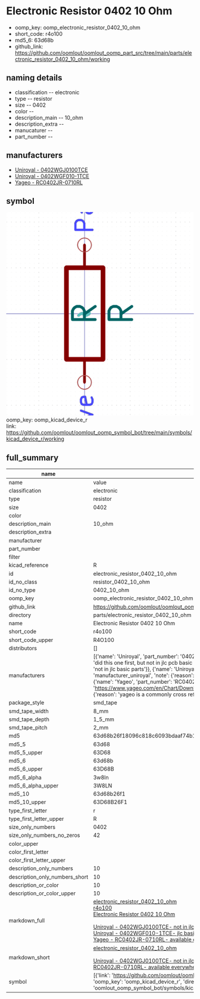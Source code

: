 # Electronic Resistor 0402 10 Ohm

  
* oomp_key: oomp_electronic_resistor_0402_10_ohm 
* short_code: r4o100
* md5_6: 63d68b  
* github_link: https://github.com/oomlout/oomlout_oomp_part_src/tree/main/parts/electronic_resistor_0402_10_ohm/working  
## naming details
* classification -- electronic
* type -- resistor
* size -- 0402
* color -- 
* description_main -- 10_ohm
* description_extra -- 
* manucaturer -- 
* part_number -- 


## manufacturers
* [Uniroyal - 0402WGJ0100TCE]()  
* [Uniroyal - 0402WGF010-1TCE]()  
* [Yageo - RC0402JR-0710RL](https://www.yageo.com/en/Chart/Download/pdf/RC0402JR-0710RL)  

## symbol

![](symbol/0/working/working_600.png)  
oomp_key: oomp_kicad_device_r  
link: https://github.com/oomlout/oomlout_oomp_symbol_bot/tree/main/symbols/kicad_device_r/working  


## full_summary
| name | value | 
| --- | --- | 
| name | value | 
| classification | electronic | 
| type | resistor | 
| size | 0402 | 
| color |  | 
| description_main | 10_ohm | 
| description_extra |  | 
| manufacturer |  | 
| part_number |  | 
| filter |  | 
| kicad_reference | R | 
| id | electronic_resistor_0402_10_ohm | 
| id_no_class | resistor_0402_10_ohm | 
| id_no_type | 0402_10_ohm | 
| oomp_key | oomp_electronic_resistor_0402_10_ohm | 
| github_link | https://github.com/oomlout/oomlout_oomp_part_src/tree/main/parts/electronic_resistor_0402_10_ohm/working | 
| directory | parts/electronic_resistor_0402_10_ohm | 
| name | Electronic Resistor 0402 10 Ohm | 
| short_code | r4o100 | 
| short_code_upper | R4O100 | 
| distributors | [] | 
| manufacturers | [{'name': 'Uniroyal', 'part_number': '0402WGJ0100TCE', 'link': '', 'id': 'manufacturer_uniroyal', 'note': {'reason': 'did this one first, but not in jlc pcb basic parts and 1 percent are and they are the same price', 'reason_short': 'not in jlc basic parts'}}, {'name': 'Uniroyal', 'part_number': '0402WGF010-1TCE', 'link': '', 'id': 'manufacturer_uniroyal', 'note': {'reason': 'in the jlc basic parts catalogue', 'reason_short': 'jlc basic part'}}, {'name': 'Yageo', 'part_number': 'RC0402JR-0710RL', 'link': 'https://www.yageo.com/en/Chart/Download/pdf/RC0402JR-0710RL', 'id': 'manufacturer_yageo', 'note': {'reason': 'yageo is a commonly cross referenced part number', 'reason_short': 'available everywhere'}}] | 
| package_style | smd_tape | 
| smd_tape_width | 8_mm | 
| smd_tape_depth | 1_5_mm | 
| smd_tape_pitch | 2_mm | 
| md5 | 63d68b26f18096c818c6093bdaaf74b1 | 
| md5_5 | 63d68 | 
| md5_5_upper | 63D68 | 
| md5_6 | 63d68b | 
| md5_6_upper | 63D68B | 
| md5_6_alpha | 3w8ln | 
| md5_6_alpha_upper | 3W8LN | 
| md5_10 | 63d68b26f1 | 
| md5_10_upper | 63D68B26F1 | 
| type_first_letter | r | 
| type_first_letter_upper | R | 
| size_only_numbers | 0402 | 
| size_only_numbers_no_zeros | 42 | 
| color_upper |  | 
| color_first_letter |  | 
| color_first_letter_upper |  | 
| description_only_numbers | 10 | 
| description_only_numbers_short | 10 | 
| description_or_color | 10 | 
| description_or_color_upper | 10 | 
| markdown_full | [electronic_resistor_0402_10_ohm](https://github.com/oomlout/oomlout_oomp_part_src/tree/main/parts/electronic_resistor_0402_10_ohm/working)<br>[r4o100](https://github.com/oomlout/oomlout_oomp_part_src/tree/main/parts/electronic_resistor_0402_10_ohm/working)<br>[Electronic Resistor 0402 10 Ohm](https://github.com/oomlout/oomlout_oomp_part_src/tree/main/parts/electronic_resistor_0402_10_ohm/working)<br><br>[Uniroyal - 0402WGJ0100TCE- not in jlc basic parts]() [(L)  ](https://www.lcsc.com/search?q=0402WGJ0100TCE)[(D)  ](https://www.digikey.com/en/products?keywords=0402WGJ0100TCE)[(M)  ](https://www.mouser.com/Search/Refine?Keyword=0402WGJ0100TCE)[(N)  ](https://www.newark.com/search?st=0402WGJ0100TCE)[(SZ)  ](https://so.szlcsc.com/global.html?k=0402WGJ0100TCE)<br>[Uniroyal - 0402WGF010-1TCE- jlc basic part]() [(L)  ](https://www.lcsc.com/search?q=0402WGF010-1TCE)[(D)  ](https://www.digikey.com/en/products?keywords=0402WGF010-1TCE)[(M)  ](https://www.mouser.com/Search/Refine?Keyword=0402WGF010-1TCE)[(N)  ](https://www.newark.com/search?st=0402WGF010-1TCE)[(SZ)  ](https://so.szlcsc.com/global.html?k=0402WGF010-1TCE)<br>[Yageo - RC0402JR-0710RL- available everywhere](https://www.yageo.com/en/Chart/Download/pdf/RC0402JR-0710RL) [(L)  ](https://www.lcsc.com/search?q=RC0402JR-0710RL)[(D)  ](https://www.digikey.com/en/products?keywords=RC0402JR-0710RL)[(M)  ](https://www.mouser.com/Search/Refine?Keyword=RC0402JR-0710RL)[(N)  ](https://www.newark.com/search?st=RC0402JR-0710RL)[(SZ)  ](https://so.szlcsc.com/global.html?k=RC0402JR-0710RL)<br> | 
| markdown_short | [electronic_resistor_0402_10_ohm](https://github.com/oomlout/oomlout_oomp_part_src/tree/main/parts/electronic_resistor_0402_10_ohm/working)<br><br>[Uniroyal - 0402WGJ0100TCE- not in jlc basic parts]()[Uniroyal - 0402WGF010-1TCE- jlc basic part]()[Yageo - RC0402JR-0710RL- available everywhere](https://www.yageo.com/en/Chart/Download/pdf/RC0402JR-0710RL) | 
| symbol | [{'link': 'https://github.com/oomlout/oomlout_oomp_symbol_bot/tree/main/symbols/kicad_device_r', 'oomp_key': 'oomp_kicad_device_r', 'directory': 'oomlout_oomp_symbol_bot/symbols/kicad_device_r//working/working.kicad_sym'}] | 

